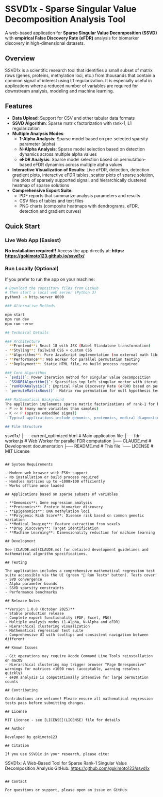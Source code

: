 # SSVD1x - Sparse Singular Value Decomposition Analysis Tool

A web-based application for **Sparse Singular Value Decomposition (SSVD)** with **empirical False Discovery Rate (eFDR)** analysis for biomarker discovery in high-dimensional datasets.

## Overview

SSVD1x is a scientific research tool that identifies a small subset of matrix rows (genes, proteins, methylation loci, etc.) from thousands that contain a common signal of interest using L1 regularization. It is especially useful in applications where a reduced number of variables are required for downstream analysis, modeling and machine learning. 
## Features

- **Data Upload**: Support for CSV and other tabular data formats
- **SSVD Algorithm**: Sparse matrix factorization with rank-1, L1 regularization
- **Multiple Analysis Modes**:
  - **1-Alpha Analysis**: Sparse model based on pre-selected sparsity parameter (alpha)
  - **N-Alpha Analysis**: Sparse model selection based on detection dynamics across multiple alpha values
  - **eFDR Analysis**: Sparse model selection based on permutation-based eFDR dynamics across multiple alpha values
- **Interactive Visualization of Results**: Live eFDR, detection, detection gradient plots, interactive eFDR tables, scatter plots of sparse solution, line plots of sparsely supported signal, and hierarchically clustered heatmap of sparse solutions
- **Comprehensive Export Suite**:
  - PDF reports that summarize analysis parameters and results
  - CSV files of tables and text files
  - PNG charts (composite heatmaps with dendrograms, eFDR, detection and gradient curves)

## Quick Start

### Live Web App (Easiest)
**No installation required!!** Access the app directly at:
**https: https://gokimoto123.github.io/ssvd1x/**

### Run Locally (Optional)
If you prefer to run the app on your machine:

```bash
# Download the repository files from GitHub
# Then start a local web server (Python 3)
python3 -m http.server 8000

### Alternative Methods

npm start
npm run dev
npm run serve

## Technical Details

### Architecture
- **Frontend**: React 18 with JSX (Babel Standalone transformation)
- **Styling**: Tailwind CSS + custom CSS
- **Algorithms**: Pure JavaScript implementation (no external math libraries)
- **Performance**: Web Worker for parallel permutation testing
- **Deployment**: Static HTML file, no build process required

### Core Algorithms
- `svd1()`: Power iteration method for singular value decomposition
- `SSVDR1Algorithm()`: Sparsifies top left singular vector with iterative soft thresholding while preserving dominant signal in the row-space of the data matrix
- `runFDRAnalysis()`: Emprical False Discovery Rate (eFDR) based on permuationa testing 
- `permuteMatrixRows()`: Matrix row permutation for null hypothesis testing

### Mathematical Background
The application implements sparse matrix factorizations of rank-1 for biomarker discovery in P × N data matrices where:
- P >> N (many more variables than samples)
- K << P (sparse embedded signal)
- Typical applications include genomics, proteomics, medical diagnostics, and machine learning

## File Structure

```
ssvd1x/
├── current_optimized.html    # Main application file
├── fdr-worker.js             # Web Worker for parallel FDR computation
├── CLAUDE.md                 # Development documentation
├── README.md                 # This file
└── LICENSE                   # MIT License
```

## System Requirements

- Modern web browser with ES6+ support
- No installation or build process required
- Handles matrices up to ~1000×100 efficiently
- Works offline once loaded

## Applications based on sparse subsets of variables

- **Genomics**: Gene expression analysis
- **Proteomics**: Protein biomarker discovery
- **Epigenomics**: DNA methylation loci
- **Polygenic Risk Score**: Disease risk based on common genetic variation  
- **Medical Imaging**: Feature extraction from voxels
- **Drug Discovery**: Target identification
- **Machine Learning**: Dimensionality reduction for machine learning

## Development

See [CLAUDE.md](CLAUDE.md) for detailed development guidelines and mathematical algorithm specifications.

## Testing

The application includes a comprehensive mathematical regression test suite accessible via the UI (green "🧪 Run Tests" button). Tests cover:
- SVD convergence
- Alpha parameter bounds
- SSVD sparsity constraints
- Performance benchmarks

## Release Notes

**Version 1.0.0 (October 2025)**
- Stable production release
- Complete export functionality (PDF, Excel, PNG)
- Multiple analysis modes (1-Alpha, N-Alpha and eFDR)
- Hierarchical clustering visualization
- Mathematical regression test suite
- Comprehensive UI with tooltips and consistent navigation between different 

## Known Issues

- Git operations may require Xcode Command Line Tools reinstallation on macOS
- Hierarchical clustering may trigger browser "Page Unresponsive" warnings for matrices >1000 rows (acceptable, warning resolves quickly)
- eFDR analysis is computationally intensive for large permutation counts

## Contributing

Contributions are welcome! Please ensure all mathematical regression tests pass before submitting changes.

## License

MIT License - see [LICENSE](LICENSE) file for details

## Author

Developed by gokimoto123

## Citation

If you use SSVD1x in your research, please cite:
```
SSVD1x: A Web-Based Tool for Sparse Rank-1 Singular Value Decomposition Analysis
GitHub: https://github.com/gokimoto123/ssvd1x
```

## Contact

For questions or support, please open an issue on GitHub.
